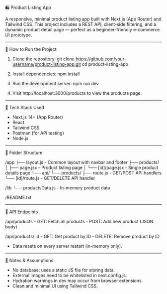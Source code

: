 🛍️ Product Listing App

A responsive, minimal product listing app built with Next.js (App Router) and Tailwind CSS. This project includes a REST API, client-side filtering, and a dynamic product detail page — perfect as a beginner-friendly e-commerce UI prototype.

------------------------------------------------------
🚀 How to Run the Project

1. Clone the repository:
   git clone https://github.com/your-username/product-listing-app.git
   cd product-listing-app

2. Install dependencies:
   npm install

3. Run the development server:
   npm run dev

4. Visit http://localhost:3000/products to view the products page.

------------------------------------------------------
🧰 Tech Stack Used

- Next.js 14+ (App Router)
- React
- Tailwind CSS
- Postman (for API testing)
- Node.js

------------------------------------------------------
📁 Folder Structure

/app
  ├── layout.js             - Common layout with navbar and footer
  ├── products/
  │   ├── page.jsx          - Product listing page
  │   └── [id]/page.jsx     - Single product details page
  └── api/
      └── products/
          ├── route.js      - GET/POST API handlers
          └── [id]/route.js - GET/DELETE API handler

/lib
  └── productsData.js       - In-memory product data

/README.txt

------------------------------------------------------
🧪 API Endpoints

/api/products       - GET: Fetch all products
                    - POST: Add new product (JSON body)

/api/products/:id   - GET: Get product by ID
                    - DELETE: Remove product by ID

* Data resets on every server restart (in-memory only).

------------------------------------------------------
📝 Notes & Assumptions

- No database: uses a static JS file for storing data.
- External images need to be whitelisted in next.config.js.
- Hydration warnings in dev may occur from browser extensions.
- Clean and minimal UI using Tailwind CSS.
